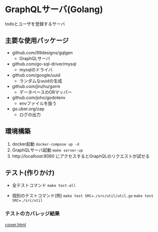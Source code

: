 # GraphQLサーバ(Golang)
todoとユーザを登録するサーバ

## 主要な使用パッケージ
- github.com/99designs/gqlgen
    - GraphQLサーバ
-	github.com/go-sql-driver/mysql
    - mysqlのドライバ
-	github.com/google/uuid
    - ランダムなuuidの生成
-	github.com/jinzhu/gorm
    - データベースのORマッパー
-	github.com/joho/godotenv
    - envファイルを扱う
-	go.uber.org/zap
    - ログの出力

## 環境構築
1. docker起動 `docker-compose up -d`
2. GraphQLサーバ起動 `make server-up`
3. http://localhost:8080 にアクセスするとGraphQLのリクエストが試せる

## テスト(作りかけ)
- 全テストコマンド
`make test-all`

- 個別のテストコマンド(例)
`make test SRC=./src/util/util.go`
`make test SRC=./src/util`

### テストのカバレッジ結果
[cover.html](go/cover.html)

